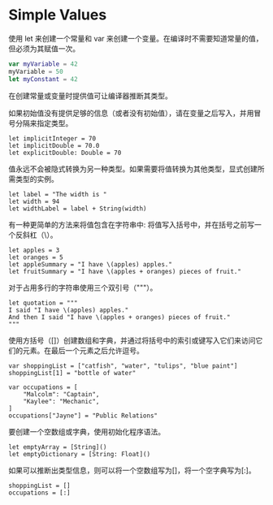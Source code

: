 # Simple Values

使用 let 来创建一个常量和 var 来创建一个变量。在编译时不需要知道常量的值，但必须为其赋值一次。

```Swift
var myVariable = 42
myVariable = 50
let myConstant = 42
```

在创建常量或变量时提供值可让编译器推断其类型。

如果初始值没有提供足够的信息（或者没有初始值），请在变量之后写入，并用冒号分隔来指定类型。

```
let implicitInteger = 70
let implicitDouble = 70.0
let explicitDouble: Double = 70
```

值永远不会被隐式转换为另一种类型。如果需要将值转换为其他类型，显式创建所需类型的实例。

```
let label = "The width is "
let width = 94
let widthLabel = label + String(width)
```

有一种更简单的方法来将值包含在字符串中: 将值写入括号中，并在括号之前写一个反斜杠（\）。

```
let apples = 3
let oranges = 5
let appleSummary = "I have \(apples) apples."
let fruitSummary = "I have \(apples + oranges) pieces of fruit."
```

对于占用多行的字符串使用三个双引号（"""）。

```
let quotation = """
I said "I have \(apples) apples."
And then I said "I have \(apples + oranges) pieces of fruit."
"""
```

使用方括号（\[\]）创建数组和字典，并通过将括号中的索引或键写入它们来访问它们的元素。在最后一个元素之后允许逗号。

```
var shoppingList = ["catfish", "water", "tulips", "blue paint"]
shoppingList[1] = "bottle of water"

var occupations = [
    "Malcolm": "Captain",
    "Kaylee": "Mechanic",
]
occupations["Jayne"] = "Public Relations"
```

要创建一个空数组或字典，使用初始化程序语法。

```
let emptyArray = [String]()
let emptyDictionary = [String: Float]()
```

如果可以推断出类型信息，则可以将一个空数组写为\[\]，将一个空字典写为\[:\]。

```
shoppingList = []
occupations = [:]
```



